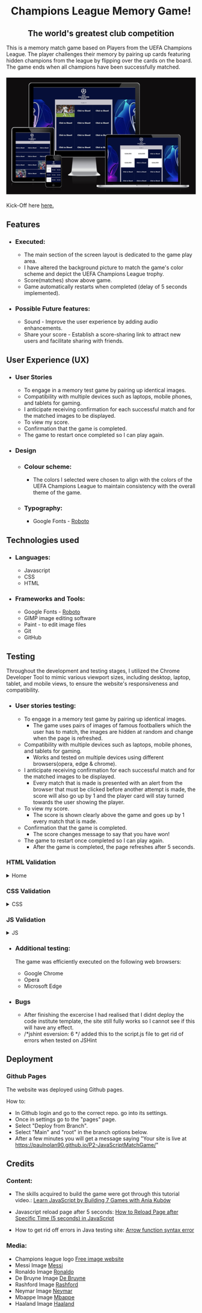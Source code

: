 <h1 align="center">Champions League Memory Game!</h1>
<h2 align="center">The world's greatest club competition</h2>

This is a memory match game based on Players from the UEFA Champions League. The player challenges their memory by pairing up cards featuring hidden champions from the league by flipping over the cards on the board. The game ends when all champions have been successfully matched.



<h4 align="center"><img src="./assets/images/bigImage.png" alt="site image"></h4>

Kick-Off here [here.](https://8000-paulnolan90-p2footballm-1xm5pzsmyop.ws-eu85.gitpod.io/)

## Features

- ### Executed:
    - The main section of the screen layout is dedicated to the game play area.
    - I have altered the background picture to match the game's color scheme and depict the UEFA Champions League trophy.
    - Score(matches) show above game.
    - Game automatically restarts when completed (delay of 5 seconds implemented).

- ### Possible Future features:
    - Sound - Improve the user experience by adding audio enhancements.
    - Share your score - Establish a score-sharing link to attract new users and facilitate sharing with friends.

## User Experience (UX) 
- ### User Stories
    - To engage in a memory test game by pairing up identical images.
    - Compatibility with multiple devices such as laptops, mobile phones, and tablets for gaming.
    - I anticipate receiving confirmation for each successful match and for the matched images to be displayed.
    - To view my score.
    - Confirmation that the game is completed.
    - The game to restart once completed so I can play again.

- ### Design
    - ### Colour scheme:
        - The colors I selected were chosen to align with the colors of the UEFA Champions League to maintain consistency with the overall theme of the game.
    - ### Typography:
        - Google Fonts - [Roboto](https://fonts.google.com/specimen/Roboto?preview.text=robot&preview.text_type=custom)

## Technologies used

- ### Languages:
    - Javascript
    - CSS 
    - HTML

- ### Frameworks and Tools:
    - Google Fonts - [Roboto](https://fonts.google.com/specimen/Roboto?preview.text=robot&preview.text_type=custom)
    - GIMP image editing software
    - Paint -  to edit image files
    - Git
    - GitHub
## Testing

Throughout the development and testing stages, I utilized the Chrome Developer Tool to mimic various viewport sizes, including desktop, laptop, tablet, and mobile views, to ensure the website's responsiveness and compatibility.

- ### User stories testing:
    - To engage in a memory test game by pairing up identical images.
        - The game uses pairs of images of famous footballers which the user has to match, the images are hidden at random and change when the page is refreshed.
    - Compatibility with multiple devices such as laptops, mobile phones, and tablets for gaming.
        - Works and tested on multiple devices using different browsers(opera, edge & chrome).
    - I anticipate receiving confirmation for each successful match and for the matched images to be displayed.
        - Every match that is made is presented with an alert from the browser that must be clicked before another attempt is made, the score will also go up by 1 and the player card will stay turned towards the user showing the player.
    - To view my score. 
        - The score is shown clearly above the game and goes up by 1 every match that is made.
    - Confirmation that the game is completed.
        - The score changes message to say that you have won!
    - The game to restart once completed so I can play again.
        - After the game is completed, the page refreshes after 5 seconds.

### HTML Validation 
<details><summary>Home</summary>
    <img src="docs/images/htmlCheck.jpg">
    </details>

### CSS Validation 
<details><summary>CSS</summary>
    <img src="docs/images/cssCheck.jpg">
    </details>

### JS Validation 
<details><summary>JS</summary>
    <img src="docs/images/jsChecker.jpg">
    </details>

- ### Additional testing:
    The game was efficiently executed on the following web browsers:

    - Google Chrome
    - Opera
    - Microsoft Edge

- ### Bugs
    - After finishing the excercise I had realised that I didnt deploy the code institute template, the site still fully works so I cannot see if this will have any effect.
    - /*jshint esversion: 6 */ added this to the script.js file to get rid of errors when tested on JSHint 

## Deployment
### Github Pages
The website was deployed using Github pages.

How to: 

  - In Github login and go to the correct repo. go into its settings.
  - Once in settings go to the "pages" page.
  - Select "Deploy from Branch".
  - Select "Main" and "root" in the branch options below.
  - After a few minutes you will get a message saying "Your site is live at https://paulnolan90.github.io/P2-JavaScriptMatchGame/"



## Credits

### Content:
- The skills acquired to build the game were got through this tutorial video.: [Learn JavaScript by Building 7 Games with Ania Kubów](https://www.youtube.com/watch?v=lhNdUVh3qCc&t=115s) 

- Javascript reload page after 5 seconds: [How to Reload Page after Specific Time (5 seconds) in JavaScript](https://www.codexworld.com/how-to/reload-page-after-specific-time-5-seconds-in-javascript/)

- How to get rid off errors in Java testing site: [Arrow function syntax error](https://stackoverflow.com/questions/42866159/arrow-function-syntax-is-only-available-in-es6-use-esversion-6)
 
### Media:
- Champions league logo [Free image website](https://freebiesupply.com/logos/uefa-champions-league-logo/)
- Messi Image [Messi ](https://www.google.com/search?q=messi+barcelona&rlz=1C1FKPE_enIE977IE977&sxsrf=AJOqlzWQRrjaakux6r4EG_7WQ8V1sLSFoQ:1675684168636&source=lnms&tbm=isch&sa=X&ved=2ahUKEwjAhYL96YD9AhWsSkEAHaajDYMQ_AUoAXoECAIQAw&biw=2048&bih=1034&dpr=1.25#imgrc=9P1NVGtrzisd6M)
- Ronaldo Image [Ronaldo ](https://www.liveabout.com/cristiano-ronaldo-3557502)
- De Bruyne Image [De Bruyne ](https://www.thetimes.co.uk/article/kevin-de-bruyne-reads-the-game-better-than-anyone-thats-why-he-has-so-much-time-g3vkts03n)
- Rashford Image [Rashford](https://www.beinsports.com/en/premier-league/news/rashford-can-improve-to-be-england-and-man-1/1620934)
- Neymar Image [Neymar](https://www.skysports.com/football/news/11820/12275119/neymar-and-kylian-mbappe-paris-saint-germain-president-nasser-al-khelaifi-says-pair-have-no-reason-to-leave)
- Mbappe Image [Mbappe](https://www.espn.com/soccer/uefa-champions-league/story/4594650/kylian-mbappe-boosts-psggives-real-madrid-glimpse-of-future-with-champions-league-heroics)
- Haaland Image [Haaland](https://www.bundesliga.com/en/bundesliga/news/erling-haaland-s-record-breaking-career-in-numbers-borussia-dortmund-norway-10065)
    
